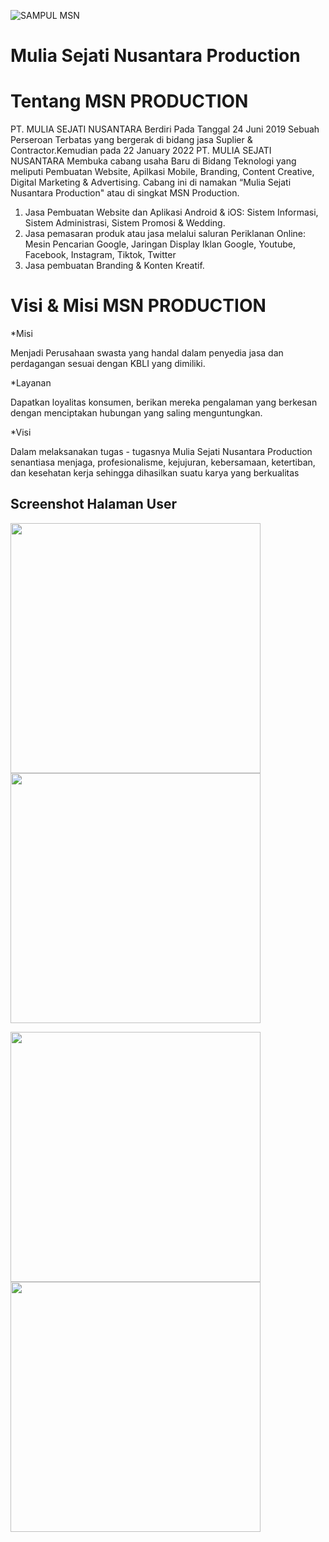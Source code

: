 ![SAMPUL MSN](https://user-images.githubusercontent.com/111676859/214242782-ba0ddd73-0545-4155-9ae1-0348d027ae8c.jpg)

# Mulia Sejati Nusantara Production 

# Tentang MSN PRODUCTION

PT. MULIA SEJATI NUSANTARA Berdiri Pada Tanggal 24 Juni 2019 Sebuah Perseroan Terbatas yang bergerak di bidang jasa Suplier & Contractor.Kemudian pada 22 January 2022 PT. MULIA SEJATI NUSANTARA Membuka cabang usaha Baru di Bidang Teknologi yang meliputi Pembuatan Website, Apilkasi Mobile, Branding, Content Creative, Digital Marketing & Advertising. Cabang ini di namakan “Mulia Sejati Nusantara Production" atau di singkat MSN Production.

1. Jasa Pembuatan Website dan Aplikasi Android & iOS: Sistem Informasi, Sistem Administrasi, Sistem Promosi & Wedding.
2. Jasa pemasaran produk atau jasa melalui saluran Periklanan Online: Mesin Pencarian Google, Jaringan Display Iklan Google, Youtube, Facebook, Instagram, Tiktok, Twitter
3. Jasa pembuatan Branding & Konten Kreatif.

# Visi & Misi MSN PRODUCTION

*Misi

Menjadi Perusahaan swasta yang handal dalam penyedia jasa dan perdagangan sesuai dengan KBLI yang dimiliki.

*Layanan

Dapatkan loyalitas konsumen, berikan mereka pengalaman yang berkesan dengan menciptakan hubungan yang saling menguntungkan.

*Visi

Dalam melaksanakan tugas - tugasnya Mulia Sejati Nusantara Production senantiasa menjaga, profesionalisme, kejujuran, kebersamaan, ketertiban, dan kesehatan kerja sehingga dihasilkan suatu karya yang berkualitas

## Screenshot Halaman User

<p align='Left' valign='top'>
    <span>
        <img src='https://github.com/DanyAdhi/Company-Profile-Laravel/blob/master/ScreenShot/user-home.jpg'  width=400 />
        <img src='https://github.com/DanyAdhi/Company-Profile-Laravel/blob/master/ScreenShot/user-articles.png'  width=400 />
    </span>
</p>

<p align='Left' valign='top'>
    <span>
        <img src='https://github.com/DanyAdhi/Company-Profile-Laravel/blob/master/ScreenShot/user-destinations.jpg'  width=400 />
        <img src='https://github.com/DanyAdhi/Company-Profile-Laravel/blob/master/ScreenShot/user-contact.png'  width=400 />
    </span>
</p>

<br />
<br />
